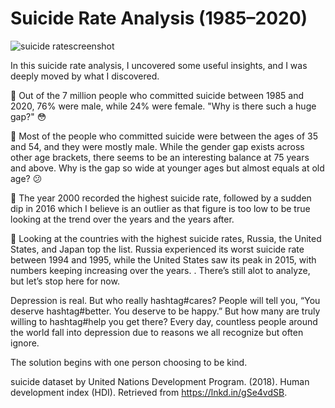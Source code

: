 
# Suicide Rate Analysis (1985–2020)
![suicide ratescreenshot](https://github.com/user-attachments/assets/f2466a58-0573-4790-94dd-7fdb1d6fa429)

In this suicide rate analysis, I uncovered some useful insights, and I was deeply moved by what I discovered.


📍 Out of the 7 million people who committed suicide between 1985 and 2020, 76% were male, while 24% were female. "Why is there such a huge gap?" 😳 

📍 Most of the people who committed suicide were between the ages of 35 and 54, and they were mostly male. While the gender gap exists across other age brackets, there seems to be an interesting balance  at 75 years and above. Why is the gap so wide at younger ages but almost equals at old age? 😕 

📍 The year 2000 recorded the highest suicide rate, followed by a sudden dip in 2016 which  I believe is an outlier as that figure is too low to be true looking at the trend over the years and the years after.

📍 Looking at the countries with the highest suicide rates, Russia, the United States, and Japan top the list. Russia experienced its worst suicide rate between 1994 and 1995, while the United States saw its peak in 2015, with numbers keeping increasing over the years.
.
There’s still alot to analyze, but let’s stop here for now.
 


Depression is real. But who really hashtag#cares?
 People will tell you, “You deserve hashtag#better. You deserve to be happy.” But how many are truly willing to hashtag#help you get there? Every day, countless people around the world fall into depression due to reasons we all recognize but often ignore.

The solution begins with one person choosing to be kind.



suicide dataset by United Nations Development Program. (2018). Human development index (HDI). Retrieved from https://lnkd.in/gSe4vdSB. 
